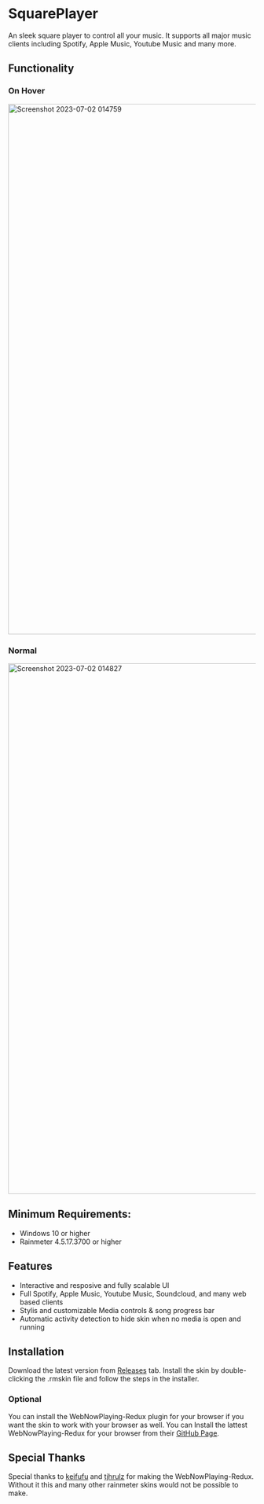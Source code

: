 # SquarePlayer
An sleek square player to control all your music. It supports all major music clients including Spotify, Apple Music, Youtube Music and many more.

## Functionality

### On Hover
<img width="1080" alt="Screenshot 2023-07-02 014759" src="https://github.com/Meti0X7CB/SquarePlayer/assets/8690114/75da79d3-3b28-441b-be32-41ecf797a057">

### Normal
<img width="1080" alt="Screenshot 2023-07-02 014827" src="https://github.com/Meti0X7CB/SquarePlayer/assets/8690114/3149855d-5c2f-4f80-8604-47581429388c">

## Minimum Requirements:
- Windows 10 or higher
- Rainmeter 4.5.17.3700 or higher
## Features
- Interactive and resposive and fully scalable UI
- Full Spotify, Apple Music, Youtube Music, Soundcloud, and many web based clients
- Stylis and customizable Media controls & song progress bar 
- Automatic activity detection to hide skin when no media is open and running
## Installation
Download the latest version from [Releases](https://github.com/Meti0X7CB/SquarePlayer/releases) tab.
Install the skin by double-clicking the .rmskin file and follow the steps in the installer.
### Optional
You can install the WebNowPlaying-Redux plugin for your browser if you want the skin to work with your browser as well.
You can Install the lattest WebNowPlaying-Redux for your browser from their [GitHub Page](https://github.com/keifufu/WebNowPlaying-Redux).

## Special Thanks
Special thanks to [keifufu](https://github.com/keifufu) and [tjhrulz](https://github.com/tjhrulz/) for making the WebNowPlaying-Redux. Without it this and many other rainmeter skins would not be possible to make.

